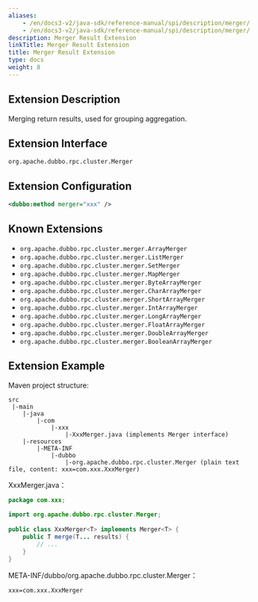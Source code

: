 ```yaml
---
aliases:
    - /en/docs3-v2/java-sdk/reference-manual/spi/description/merger/
    - /en/docs3-v2/java-sdk/reference-manual/spi/description/merger/
description: Merger Result Extension
linkTitle: Merger Result Extension
title: Merger Result Extension
type: docs
weight: 8
---
```







## Extension Description

Merging return results, used for grouping aggregation.

## Extension Interface

`org.apache.dubbo.rpc.cluster.Merger`

## Extension Configuration

```xml
<dubbo:method merger="xxx" />
```

## Known Extensions

* `org.apache.dubbo.rpc.cluster.merger.ArrayMerger`
* `org.apache.dubbo.rpc.cluster.merger.ListMerger`
* `org.apache.dubbo.rpc.cluster.merger.SetMerger`
* `org.apache.dubbo.rpc.cluster.merger.MapMerger`
* `org.apache.dubbo.rpc.cluster.merger.ByteArrayMerger`
* `org.apache.dubbo.rpc.cluster.merger.CharArrayMerger`
* `org.apache.dubbo.rpc.cluster.merger.ShortArrayMerger`
* `org.apache.dubbo.rpc.cluster.merger.IntArrayMerger`
* `org.apache.dubbo.rpc.cluster.merger.LongArrayMerger`
* `org.apache.dubbo.rpc.cluster.merger.FloatArrayMerger`
* `org.apache.dubbo.rpc.cluster.merger.DoubleArrayMerger`
* `org.apache.dubbo.rpc.cluster.merger.BooleanArrayMerger`

## Extension Example

Maven project structure:

```
src
 |-main
    |-java
        |-com
            |-xxx
                |-XxxMerger.java (implements Merger interface)
    |-resources
        |-META-INF
            |-dubbo
                |-org.apache.dubbo.rpc.cluster.Merger (plain text file, content: xxx=com.xxx.XxxMerger)
```

XxxMerger.java：

```java
package com.xxx;
 
import org.apache.dubbo.rpc.cluster.Merger;
 
public class XxxMerger<T> implements Merger<T> {
    public T merge(T... results) {
        // ...
    }
}
```

META-INF/dubbo/org.apache.dubbo.rpc.cluster.Merger：

```properties
xxx=com.xxx.XxxMerger
```
